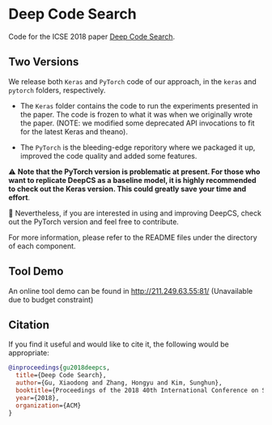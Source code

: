 # Deep Code Search

  Code for the ICSE 2018 paper [Deep Code Search](https://guxd.github.io/papers/deepcs.pdf).

## Two Versions
We release both ```Keras``` and ```PyTorch``` code of our approach, in the ```keras``` and ```pytorch``` folders, respectively.

- The ```Keras``` folder contains the code to run the experiments presented in the paper. The code is frozen to what it was when we originally wrote the paper. (NOTE: we modified some deprecated API invocations to fit for the latest Keras and theano).

- The ```PyTorch``` is the bleeding-edge reporitory where we packaged it up, improved the code quality and added some features.

⚠️ **Note that the PyTorch version is problematic at present. For those who want to replicate DeepCS as a baseline model, it is highly recommended to check out the Keras version. This could greatly save your time and effort**.

🤗 Nevertheless, if you are interested in using and improving DeepCS, check out the PyTorch version and feel free to contribute.

For more information, please refer to the README files under the directory of each component.



## Tool Demo

An online tool demo can be found in http://211.249.63.55:81/  (Unavailable due to budget constraint)

## Citation
If you find it useful and would like to cite it, the following would be appropriate:
```bibtex
@inproceedings{gu2018deepcs,
  title={Deep Code Search},
  author={Gu, Xiaodong and Zhang, Hongyu and Kim, Sunghun},
  booktitle={Proceedings of the 2018 40th International Conference on Software Engineering (ICSE 2018)},
  year={2018},
  organization={ACM}
}
```
